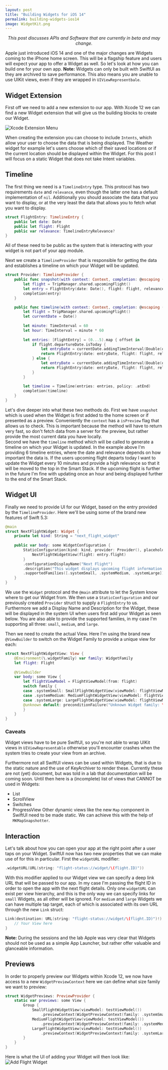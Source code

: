 ```yaml
---
layout: post
title: "Building Widgets for iOS 14"
permalink: building-widgets-ios14
image: WidgetKit.png
---
```


<p style="text-align:center;font-style: italic;">This post discusses APIs and Software that are currently in beta and may change.</p>

Apple just introduced iOS 14 and one of the major changes are Widgets coming to the iPhone home screen. This will be a flagship feature and users will expect your app to offer a Widget as well. So let's look at how you can build one for your own app. **Note:** Widgets can only be built with SwiftUI as they are archived to save performance. This also means you are unable to use UIKit views, even if they are wrapped in `UIViewRepresentbale`.

## Widget Extension
First off we need to add a new extension to our app. With Xcode 12 we can find a new Widget extension that will give us the building blocks to create our Widget.

![Xcode Extension Menu](./assets/images/Widgets/WidgetExtension.jpeg)

When creating the extension you can choose to include `Intents`, which allow your user to choose the data that is being displayed. The Weather widget for example let's users choose which of their saved locations or if the current location should be displayed within the Widget. For this post I will focus on a static Widget that does not take Intent variables.

## Timeline
The first thing we need is a `TimelineEntry` type. This protocol has two requirements `date` and `relevance`, even though the latter one has a default implementation of `nil`. Additionally you should associate the data that you want to display, or at the very least the data that allows you to fetch what you want to display.

```swift
struct FlightEntry: TimelineEntry {
    public let date: Date
    public let flight: Flight
    public var relevance: TimelineEntryRelevance?
}
``` 
All of these need to be public as the system that is interacting with your widget is not part of your app module.

Next we create a `TimelineProvider` that is responsible for getting the data and establishes a timeline on which your Widget will be updated.

```swift
struct Provider: TimelineProvider {
    public func snapshot(with context: Context, completion: @escaping (FlightEntry) -> ()) {
        let flight = TripManager.shared.upcomingFlight()
        let entry = FlightEntry(date: Date(), flight: flight, relevance: .init(score: flight.departureDate.isToday ? 50 : 500))
        completion(entry)
    }

    public func timeline(with context: Context, completion: @escaping (Timeline<Entry>) -> ()) {
        let flight = TripManager.shared.upcomingFlight()
        let currentDate = Date()
        
        let minute: TimeInterval = 60
        let hour: TimeInterval = minute * 60
        
        let entries: [FlightEntry] = (0...5).map { offset in
            if flight.departureDate.isToday {
                let entryDate = currentDate.addingTimeInterval(Double(offset) * 10 * minute)
                return FlightEntry(date: entryDate, flight: flight, relevance: .init(score: 50))
            } else {
                let entryDate = currentDate.addingTimeInterval(Double(offset) * hour)
                return FlightEntry(date: entryDate, flight: flight, relevance: .init(score: 500))
            }
        }
        
        let timeline = Timeline(entries: entries, policy: .atEnd)
        completion(timeline)
    }
}
```

Let's dive deeper into what these two methods do. First we have `snapshot` which is used when the Widget is first added to the home screen or if presented as a preview. Conveniently the `context` has a `isPreview` flag that allows us to check. This is important because the method will have to return very fast, so don't fetch data from a server for the preview, but rather provide the most current data you have locally.  
Second we have the `timeline` method which will be called to generate a timeline on which your Widget is updated. In the example above I'm providing 6 timeline entries, where the date and relevance depends on how important the data is. If the users upcoming flight departs today I want to update the Widget every 10 minutes and provide a high relevance so that it will be moved to the top in the Smart Stack. If the upcoming flight is further in the future I'm fine with updating once an hour and being displayed further to the end of the Smart Stack.

## Widget UI 
Finally we need to provide UI for our Widget, based on the entry provided by the `TimelineProvider`. Here we'll be using some of the brand new features of Swift 5.3:

```swift
@main
struct NextFlightWidget: Widget {
    private let kind: String = "next_flight_widget"
	
    public var body: some WidgetConfiguration {
        StaticConfiguration(kind: kind, provider: Provider(), placeholder: PlaceholderView()) { entry in
            NextFlightWidgetView(flight: entry.flight)
        }
        .configurationDisplayName("Next Flight")
        .description("This widget displays upcoming flight information.")
        .supportedFamilies([.systemSmall, .systemMedium, .systemLarge])
    }
}
```

We use the `Widget` protocol and the `@main` attribute to let the System know where to get our Widget from. We then use a `StaticConfiguration` and our previously created `Provider` struct to supply a `FlightEntry` to us. Furthermore we add a Display Name and Description for the Widget, these will be displayed in the system UI when users first add your Widget as seen below. You are also able to provide the supported families, in my case I'm supporting all three: `small`, `medium`, and `large`.

Then we need to create the actual View. Here I'm using the brand new `@ViewBuilder` to switch on the Widget Family to provide a unique view for each:
```swift
struct NextFlightWidgetView: View {
    @Environment(\.widgetFamily) var family: WidgetFamily
    let flight: Flight
	
    @ViewBuilder
    var body: some View {
        let flightViewModel = FlightViewModel(from: flight)
        switch family {
        case .systemSmall: SmallFlightWidgetView(viewModel: flightViewModel)
        case .systemMedium: MediumFlightWidgetView(viewModel: flightViewModel)
        case .systemLarge: LargeFlightWidgetView(viewModel: flightViewModel)
        @unknown default: preconditionFailure("Unknown Widget family: \(family)")
        }
    }
}
```
 
### Caveats 
Widget views have to be pure SwiftUI, so you're not able to wrap UIKit views in `UIViewRepresentable` otherwise you'll encounter crashes when the system tries to create your view from an archive.   

Furthermore not all SwiftUI views can be used within Widgets, that is due to the static nature and the use of KeyArchiver to render these. Currently these are not (yet) document, but was told in a lab that documentation will be coming soon. Until then here is a (incomplete) list of views that CANNOT be used in Widgets:  
- List 
- ScrollView
- Switches
- ProgressView
Other dynamic views like the new `Map` component in SwiftUI need to be made static. We can achieve this with the help of `MKMapSnapshotter`.

## Interaction
Let's talk about how you can open your app at the right point after a user taps on your Widget. SwiftUI now has two new properties that we can make use of for this in particular. First the `widgetURL` modifier:
```swift
.widgetURL(URL(string: "flight-status://widget/\(flight.ID)"))
```
With this modifier applied to our Widget view we can specify a deep link URL that will be passed to our app. In my case I'm passing the flight ID in order to open the app with the next flight details. Only one `widgetURL` can exist per view hierarchy, and this is the only way we can specify links for `small` Widgets, as all other will be ignored. For `medium` and `large` Widgets we can have multiple tap target, each of which is associated with its own URL through the new `Link` struct:
```swift
Link(destination: URL(string: "flight-status://widget/\(flight.ID)")!) {
    // Your View here
}
```
**Note:** During the sessions and the lab Apple was very clear that Widgets should not be used as a simple App Launcher, but rather offer valuable and glanceable information.

## Previews
In order to properly preview our Widgets within Xcode 12, we now have access to a new `WidgetPreviewContext` here we can define what size family we want to preview:  
```swift
struct WidgetPreviews: PreviewProvider {
    static var previews: some View {
        Group {
            SmallFlightWidgetView(viewModel: testViewModel())
                .previewContext(WidgetPreviewContext(family: .systemSmall))
            MediumFlightWidgetView(viewModel: testViewModel())
                .previewContext(WidgetPreviewContext(family: .systemMedium))
            LargeFlightWidgetView(viewModel: testViewModel())
                .previewContext(WidgetPreviewContext(family: .systemLarge))
        }
    }
}
```

Here is what the UI of adding your Widget will then look like:
![Add Flight Widget](./assets/images/Widgets/AddWidget.jpeg)
